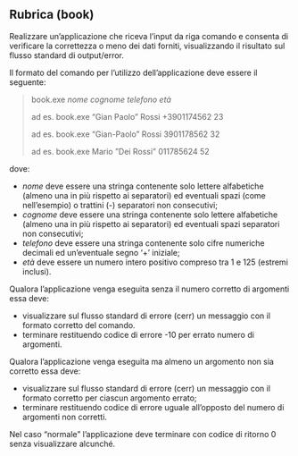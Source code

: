 ## Rubrica (book)
Realizzare un’applicazione che riceva l’input da riga comando e consenta di verificare la correttezza o meno dei dati forniti, visualizzando il risultato sul flusso standard di output/error.

Il formato del comando per l’utilizzo dell’applicazione deve essere il seguente:

> book.exe *nome* *cognome* *telefono* *età*
> 
> ad es. book.exe “Gian Paolo” Rossi +3901174562 23
> 
> ad es. book.exe “Gian-Paolo” Rossi 3901178562 32
> 
> ad es. book.exe Mario ”Dei Rossi” 011785624 52

dove:
* *nome* deve essere una stringa contenente solo lettere alfabetiche (almeno una in più rispetto ai separatori) ed eventuali spazi (come nell’esempio) o trattini (-) separatori non consecutivi;
* *cognome* deve essere una stringa contenente solo lettere alfabetiche (almeno una in più rispetto ai separatori) ed eventuali spazi separatori non consecutivi;
* *telefono* deve essere una stringa contenente solo cifre numeriche decimali ed un’eventuale segno ‘+’ iniziale;
* *età* deve essere un numero intero positivo compreso tra 1 e 125 (estremi inclusi).
  
Qualora l’applicazione venga eseguita senza il numero corretto di argomenti essa deve:
* visualizzare sul flusso standard di errore (cerr) un messaggio con il formato
corretto del comando.
* terminare restituendo codice di errore -10 per errato numero di argomenti.

Qualora l’applicazione venga eseguita ma almeno un argomento non sia corretto essa deve:
* visualizzare sul flusso standard di errore (cerr) un messaggio con il formato corretto per ciascun argomento errato;
* terminare restituendo codice di errore uguale all’opposto del numero di argomenti non corretti.

Nel caso “normale” l’applicazione deve terminare con codice di ritorno 0 senza
visualizzare alcunché.
